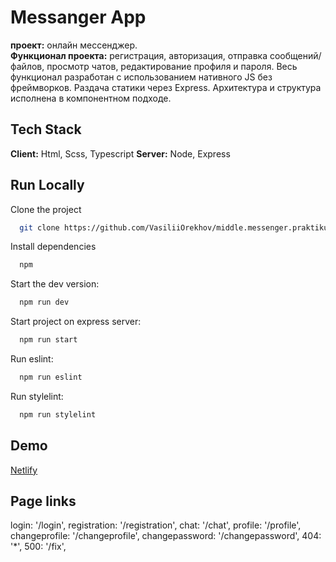 # Messanger App

**проект:** онлайн мессенджер.  
**Функционал проекта:** регистрация, авторизация, отправка сообщений/файлов, просмотр чатов, редактирование профиля и пароля. Весь функционал разработан с использованием нативного JS без фреймворков. Раздача статики через Express. Архитектура и структура исполнена в компонентном подходе.

## Tech Stack

**Client:** Html, Sсss, Typescript
**Server:** Node, Express

## Run Locally

Clone the project

```bash
  git clone https://github.com/VasiliiOrekhov/middle.messenger.praktikum.yandex
```

Install dependencies

```bash
  npm
```

Start the dev version:

```bash
  npm run dev
```

Start project on express server:

```bash
  npm run start
```

Run eslint:

```bash
  npm run eslint
```

Run stylelint:

```bash
  npm run stylelint
```

## Demo

[Netlify](https://gorgeous-llama-524e16.netlify.app)

## Page links

login: '/login',
registration: '/registration',
chat: '/chat',
profile: '/profile',
changeprofile: '/changeprofile',
changepassword: '/changepassword',
404: '\*',
500: '/fix',
